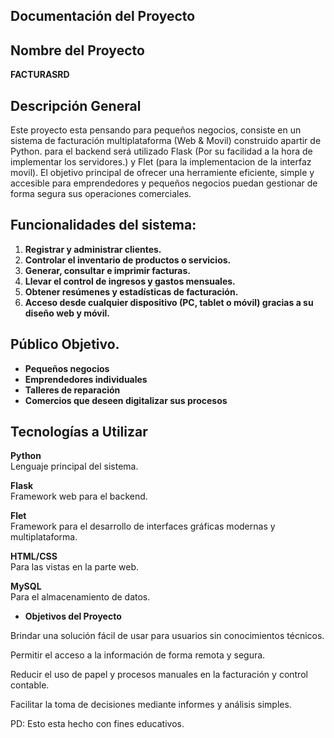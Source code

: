 ## Documentación del Proyecto

## Nombre del Proyecto
**FACTURASRD**

## Descripción General
Este proyecto esta pensando para pequeños negocios, consiste en un sistema de facturación multiplataforma (Web & Movil) construido apartir de Python. para el backend será utilizado Flask (Por su facilidad a la hora de implementar los servidores.) y Flet (para la implementacion de la interfaz movil). El objetivo principal de ofrecer una herramiente eficiente, simple y accesible para emprendedores y pequeños negocios puedan gestionar de forma segura sus operaciones comerciales.


## Funcionalidades del sistema:

1. **Registrar y administrar clientes.**
2. **Controlar el inventario de productos o servicios.**
3. **Generar, consultar e imprimir facturas.**
4. **Llevar el control de ingresos y gastos mensuales.**
5. **Obtener resúmenes y estadísticas de facturación.**
6. **Acceso desde cualquier dispositivo (PC, tablet o móvil) gracias a su diseño web y móvil.**

## Público Objetivo. 
- **Pequeños negocios**
- **Emprendedores individuales**
- **Talleres de reparación**
- **Comercios que deseen digitalizar sus procesos**


##  Tecnologías a Utilizar 

 **Python**  
  Lenguaje principal del sistema.

 **Flask**  
  Framework web para el backend.

 **Flet**  
  Framework para el desarrollo de interfaces gráficas modernas y multiplataforma.

 **HTML/CSS**  
  Para las vistas en la parte web.

 **MySQL**  
  Para el almacenamiento de datos.

- **Objetivos del Proyecto**

Brindar una solución fácil de usar para usuarios sin conocimientos técnicos.

Permitir el acceso a la información de forma remota y segura.

Reducir el uso de papel y procesos manuales en la facturación y control contable.

Facilitar la toma de decisiones mediante informes y análisis simples.

PD: Esto esta hecho con fines educativos.